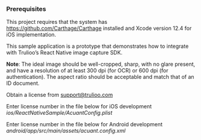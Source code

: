 ### Prerequisites 
This project requires that the system has https://github.com/Carthage/Carthage installed and Xcode version 12.4 for iOS implementation.

This sample application is a prototype that demonstrates how to integrate with Trulioo’s React Native image capture SDK.

**Note**: The ideal image should be well-cropped, sharp, with no glare present, and have a resolution of at least 300 dpi (for OCR) or 600 dpi (for authentication). The aspect ratio should be acceptable and match that of an ID document.


Obtain a license from support@trulioo.com

Enter license number in the file below for iOS development  
*ios/ReactNativeSample/AcuantConfig.plist*

Enter license number in the file below for Android development  
*android/app/src/main/assets/acuant.config.xml*
